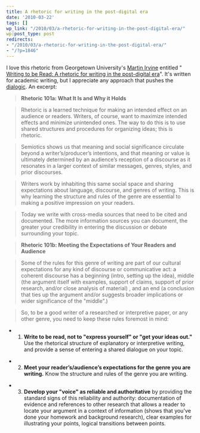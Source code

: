 ```yaml
---
title: A rhetoric for writing in the post-digital era
date: '2010-03-22'
tags: []
wp_link: "/2010/03/a-rhetoric-for-writing-in-the-post-digital-era/"
wp:post_type: post
redirects:
- "/2010/03/a-rhetoric-for-writing-in-the-post-digital-era/"
- "/?p=1846"
---
```


I love this rhetoric from Georgetown University's [Martin Irvine](http://www9.georgetown.edu/faculty/irvinem/) entitled " [Writing to be Read: A rhetoric for writing in the post-digital era](http://www9.georgetown.edu/faculty/irvinem/articles/WritingtobeRead.html)". It's written for academic writing, but I appreciate any approach that pushes the [dialogic](http://en.wikipedia.org/wiki/Dialogism). An excerpt:

> **Rhetoric 101a: What It Is and Why it Holds**

>

> Rhetoric is a learned technique for making an intended effect on an audience or readers. Writers, of course, want to maximize intended effects and minimize unintended ones. The way to do this is to use shared structures and procedures for organizing ideas; this is rhetoric.

>

> Semiotics shows us that meaning and social significance circulate beyond a writer’s/producer’s intentions, and that meaning or value is ultimately determined by an audience’s reception of a discourse as it resonates in a larger context of similar messages, genres, styles, and prior discourses.

>

> Writers work by inhabiting this same social space and sharing expectations about language, discourse, and genres of writing. This is why learning the structure and rules of the genre are essential to making a positive impression on your readers.

>

> Today we write with cross-media sources that need to be cited and documented. The more information sources you can document, the greater your credibility in entering the discussion or debate surrounding your topic.

>

> **Rhetoric 101b: Meeting the Expectations of Your Readers and Audience**

>

> Some of the rules for this genre of writing are part of our cultural expectations for any kind of discourse or communicative act: a coherent discourse has a beginning (intro, setting up the idea), middle (the argument itself with examples, support of claims, support of prior research, and/or close analysis of material) , and an end (a conclusion that ties up the argument and/or suggests broader implications or wider significance of the "middle".)

>

> So, to be a good writer of a researched or interpretive paper, or any other genre, you need to keep these rules foremost in mind:

>

>

- 1. **Write to be read, not to "express yourself" or "get your ideas out."** Use the rhetorical structure of explanatory or interpretive writing, and provide a sense of entering a shared dialogue on your topic.

>

- 2. **Meet your reader’s/audience’s expectations for the genre you are writing.** Know the structure and rules of the genre you are writing.

>

- 3. **Develop your "voice" as reliable and authoritative** by providing the standard signs of this reliability and authority: documentation of evidence and references to other research that allows a reader to locate your argument in a context of information (shows that you've done your homework and background research), clear examples for illustrating your points, logical transitions between points.

>

>
